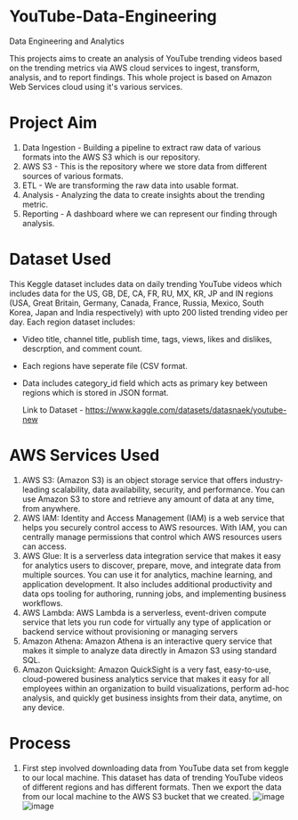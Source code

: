 # YouTube-Data-Engineering
Data Engineering and Analytics

This projects aims to create an analysis of YouTube trending videos based on the trending metrics via AWS cloud services to ingest, transform, analysis, and to report findings. This whole project is based on Amazon Web Services cloud using it's various services.


# Project Aim

1. Data Ingestion - Building a pipeline to extract raw data of various formats into the AWS S3 which is our repository.
2. AWS S3 -  This is the repository where we store data from different sources of various formats.
3. ETL - We are transforming the raw data into usable format.
4. Analysis - Analyzing the data to create insights about the trending metric.
5. Reporting - A dashboard where we can represent our finding through analysis.


# Dataset Used

This Keggle dataset includes data on daily trending YouTube videos which includes data for the US, GB, DE, CA, FR, RU, MX, KR, JP and IN regions (USA, Great Britain, Germany, Canada, France, Russia, Mexico, South Korea, Japan and India respectively) with upto 200 listed trending video per day.
Each region dataset includes:
- Video title, channel title, publish time, tags, views, likes and dislikes, descrption, and comment count.
- Each regions have seperate file (CSV format.
- Data includes category_id field which acts as primary key between regions which is stored in JSON format.

  Link to Dataset - https://www.kaggle.com/datasets/datasnaek/youtube-new

# AWS Services Used

1. AWS S3:  (Amazon S3) is an object storage service that offers industry-leading scalability, data availability, security, and performance. You can use Amazon S3 to store and retrieve any amount of data at any time, from anywhere.
2. AWS IAM: Identity and Access Management (IAM) is a web service that helps you securely control access to AWS resources. With IAM, you can centrally manage permissions that control which AWS resources users can access. 
3. AWS Glue: It is a serverless data integration service that makes it easy for analytics users to discover, prepare, move, and integrate data from multiple sources. You can use it for analytics, machine learning, and application development. It also includes additional productivity and data ops tooling for authoring, running jobs, and implementing business workflows.
4. AWS Lambda: AWS Lambda is a serverless, event-driven compute service that lets you run code for virtually any type of application or backend service without provisioning or managing servers
5. Amazon Athena: Amazon Athena is an interactive query service that makes it simple to analyze data directly in Amazon S3 using standard SQL.
6. Amazon Quicksight: Amazon QuickSight is a very fast, easy-to-use, cloud-powered business analytics service that makes it easy for all employees within an organization to build visualizations, perform ad-hoc analysis, and quickly get business insights from their data, anytime, on any device.


# Process

1. First step involved downloading data from YouTube data set from keggle to our local machine. This dataset has data of trending YouTube videos of different regions and has different formats. 
Then we export the data from our local machine to the AWS S3 bucket that we created.
![image](https://github.com/ankurcyb/YouTube-Data-Engineering/assets/141453942/f22806a3-5a6c-44a4-93fd-de65d9a7f212)
![image](https://github.com/ankurcyb/YouTube-Data-Engineering/assets/141453942/eda20eec-acbc-4386-947d-7163b588bce8)




 
